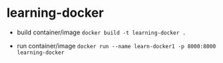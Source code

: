 # learning-docker

- build container/image
 ``` docker build -t learning-docker . ```

- run container/image
``` docker run --name learn-docker1 -p 8000:8000 learning-docker ```
